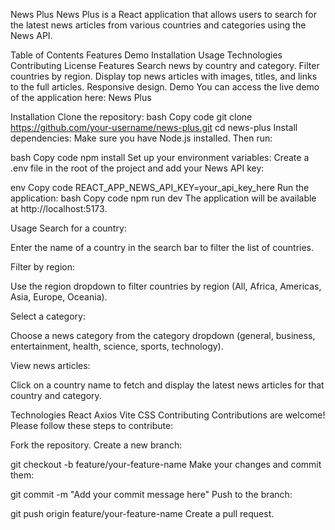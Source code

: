 News Plus
News Plus is a React application that allows users to search for the latest news articles from various countries and categories using the News API.

Table of Contents
Features
Demo
Installation
Usage
Technologies
Contributing
License
Features
Search news by country and category.
Filter countries by region.
Display top news articles with images, titles, and links to the full articles.
Responsive design.
Demo
You can access the live demo of the application here: News Plus

Installation
Clone the repository:
bash
Copy code
git clone https://github.com/your-username/news-plus.git
cd news-plus
Install dependencies:
Make sure you have Node.js installed. Then run:

bash
Copy code
npm install
Set up your environment variables:
Create a .env file in the root of the project and add your News API key:

env
Copy code
REACT_APP_NEWS_API_KEY=your_api_key_here
Run the application:
bash
Copy code
npm run dev
The application will be available at http://localhost:5173.

Usage
Search for a country:

Enter the name of a country in the search bar to filter the list of countries.

Filter by region:

Use the region dropdown to filter countries by region (All, Africa, Americas, Asia, Europe, Oceania).

Select a category:

Choose a news category from the category dropdown (general, business, entertainment, health, science, sports, technology).

View news articles:

Click on a country name to fetch and display the latest news articles for that country and category.

Technologies
React
Axios
Vite
CSS
Contributing
Contributions are welcome! Please follow these steps to contribute:

Fork the repository.
Create a new branch:

git checkout -b feature/your-feature-name
Make your changes and commit them:

git commit -m "Add your commit message here"
Push to the branch:

git push origin feature/your-feature-name
Create a pull request.